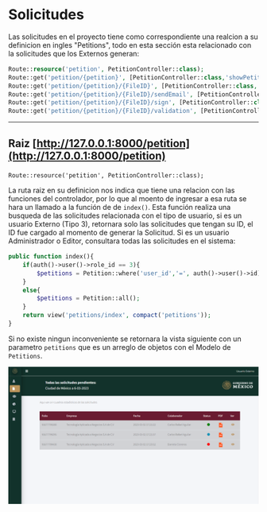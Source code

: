 # Solicitudes

Las solicitudes en el proyecto tiene como correspondiente una realcion a su definicion en ingles "Petitions", todo en esta sección esta relacionado con la solicitudes que los Externos generan:

```php
Route::resource('petition', PetitionController::class);
Route::get('petition/{petition}', [PetitionController::class,'showPetition']);
Route::get('petition/{petition}/{FileID}', [PetitionController::class, 'showPDF']);
Route::get('petition/{petition}/{FileID}/sendEmail', [PetitionController::class, 'sendEmail']);
Route::get('petition/{petition}/{FileID}/sign', [PetitionController::class, 'showPDFSign']);
Route::get('petition/{petition}/{FileID}/validation', [PetitionController::class, 'validationPetition']);
```
---

## Raiz [http://127.0.0.1:8000/petition](http://127.0.0.1:8000/petition)

`Route::resource('petition', PetitionController::class);`

La ruta raiz en su definicion nos indica que tiene una relacion con las funciones del controlador, por lo que al moento de ingresar a esa ruta se hara un llamado a la función de de `index()`. Esta función realiza una busqueda de las solicitudes relacionada con el tipo de usuario, si es un usuario Externo (Tipo 3), retornara solo las solicitudes que tengan su ID, el ID fue cargado al momento de generar la Solicitud. Si es un usuario Administrador o Editor, consultara todas las solicitudes en el sistema:

```php 
public function index(){
    if(auth()->user()->role_id == 3){
        $petitions = Petition::where('user_id','=', auth()->user()->id)->get();
    }
    else{
        $petitions = Petition::all();
    }
    return view('petitions/index', compact('petitions'));
}
```

Si no existe ningun inconveniente se retornara la vista siguiente con un parametro `petitions` que es un arreglo de objetos con el Modelo de `Petitions`.

![Vista de la Raiz de las rutas para las solicitude](./02_06_petition_01.png)
